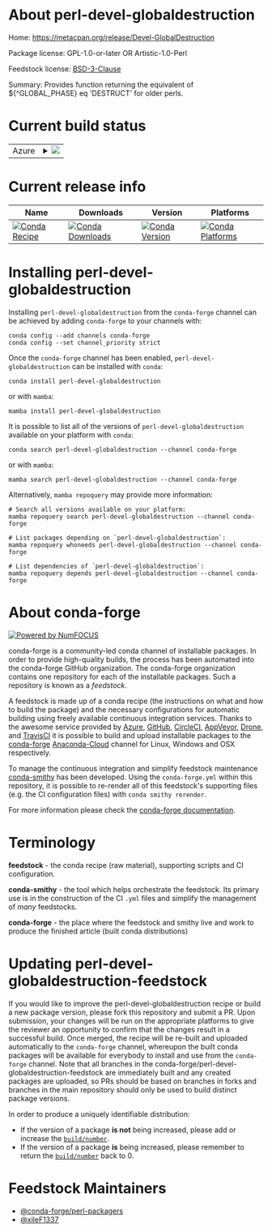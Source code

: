 About perl-devel-globaldestruction
==================================

Home: https://metacpan.org/release/Devel-GlobalDestruction

Package license: GPL-1.0-or-later OR Artistic-1.0-Perl

Feedstock license: [BSD-3-Clause](https://github.com/conda-forge/perl-devel-globaldestruction-feedstock/blob/main/LICENSE.txt)

Summary: Provides function returning the equivalent of ${^GLOBAL_PHASE} eq 'DESTRUCT' for older perls.

Current build status
====================


<table>
    
  <tr>
    <td>Azure</td>
    <td>
      <details>
        <summary>
          <a href="https://dev.azure.com/conda-forge/feedstock-builds/_build/latest?definitionId=18078&branchName=main">
            <img src="https://dev.azure.com/conda-forge/feedstock-builds/_apis/build/status/perl-devel-globaldestruction-feedstock?branchName=main">
          </a>
        </summary>
        <table>
          <thead><tr><th>Variant</th><th>Status</th></tr></thead>
          <tbody><tr>
              <td>linux_64</td>
              <td>
                <a href="https://dev.azure.com/conda-forge/feedstock-builds/_build/latest?definitionId=18078&branchName=main">
                  <img src="https://dev.azure.com/conda-forge/feedstock-builds/_apis/build/status/perl-devel-globaldestruction-feedstock?branchName=main&jobName=linux&configuration=linux%20linux_64_" alt="variant">
                </a>
              </td>
            </tr><tr>
              <td>osx_64</td>
              <td>
                <a href="https://dev.azure.com/conda-forge/feedstock-builds/_build/latest?definitionId=18078&branchName=main">
                  <img src="https://dev.azure.com/conda-forge/feedstock-builds/_apis/build/status/perl-devel-globaldestruction-feedstock?branchName=main&jobName=osx&configuration=osx%20osx_64_" alt="variant">
                </a>
              </td>
            </tr>
          </tbody>
        </table>
      </details>
    </td>
  </tr>
</table>

Current release info
====================

| Name | Downloads | Version | Platforms |
| --- | --- | --- | --- |
| [![Conda Recipe](https://img.shields.io/badge/recipe-perl--devel--globaldestruction-green.svg)](https://anaconda.org/conda-forge/perl-devel-globaldestruction) | [![Conda Downloads](https://img.shields.io/conda/dn/conda-forge/perl-devel-globaldestruction.svg)](https://anaconda.org/conda-forge/perl-devel-globaldestruction) | [![Conda Version](https://img.shields.io/conda/vn/conda-forge/perl-devel-globaldestruction.svg)](https://anaconda.org/conda-forge/perl-devel-globaldestruction) | [![Conda Platforms](https://img.shields.io/conda/pn/conda-forge/perl-devel-globaldestruction.svg)](https://anaconda.org/conda-forge/perl-devel-globaldestruction) |

Installing perl-devel-globaldestruction
=======================================

Installing `perl-devel-globaldestruction` from the `conda-forge` channel can be achieved by adding `conda-forge` to your channels with:

```
conda config --add channels conda-forge
conda config --set channel_priority strict
```

Once the `conda-forge` channel has been enabled, `perl-devel-globaldestruction` can be installed with `conda`:

```
conda install perl-devel-globaldestruction
```

or with `mamba`:

```
mamba install perl-devel-globaldestruction
```

It is possible to list all of the versions of `perl-devel-globaldestruction` available on your platform with `conda`:

```
conda search perl-devel-globaldestruction --channel conda-forge
```

or with `mamba`:

```
mamba search perl-devel-globaldestruction --channel conda-forge
```

Alternatively, `mamba repoquery` may provide more information:

```
# Search all versions available on your platform:
mamba repoquery search perl-devel-globaldestruction --channel conda-forge

# List packages depending on `perl-devel-globaldestruction`:
mamba repoquery whoneeds perl-devel-globaldestruction --channel conda-forge

# List dependencies of `perl-devel-globaldestruction`:
mamba repoquery depends perl-devel-globaldestruction --channel conda-forge
```


About conda-forge
=================

[![Powered by
NumFOCUS](https://img.shields.io/badge/powered%20by-NumFOCUS-orange.svg?style=flat&colorA=E1523D&colorB=007D8A)](https://numfocus.org)

conda-forge is a community-led conda channel of installable packages.
In order to provide high-quality builds, the process has been automated into the
conda-forge GitHub organization. The conda-forge organization contains one repository
for each of the installable packages. Such a repository is known as a *feedstock*.

A feedstock is made up of a conda recipe (the instructions on what and how to build
the package) and the necessary configurations for automatic building using freely
available continuous integration services. Thanks to the awesome service provided by
[Azure](https://azure.microsoft.com/en-us/services/devops/), [GitHub](https://github.com/),
[CircleCI](https://circleci.com/), [AppVeyor](https://www.appveyor.com/),
[Drone](https://cloud.drone.io/welcome), and [TravisCI](https://travis-ci.com/)
it is possible to build and upload installable packages to the
[conda-forge](https://anaconda.org/conda-forge) [Anaconda-Cloud](https://anaconda.org/)
channel for Linux, Windows and OSX respectively.

To manage the continuous integration and simplify feedstock maintenance
[conda-smithy](https://github.com/conda-forge/conda-smithy) has been developed.
Using the ``conda-forge.yml`` within this repository, it is possible to re-render all of
this feedstock's supporting files (e.g. the CI configuration files) with ``conda smithy rerender``.

For more information please check the [conda-forge documentation](https://conda-forge.org/docs/).

Terminology
===========

**feedstock** - the conda recipe (raw material), supporting scripts and CI configuration.

**conda-smithy** - the tool which helps orchestrate the feedstock.
                   Its primary use is in the construction of the CI ``.yml`` files
                   and simplify the management of *many* feedstocks.

**conda-forge** - the place where the feedstock and smithy live and work to
                  produce the finished article (built conda distributions)


Updating perl-devel-globaldestruction-feedstock
===============================================

If you would like to improve the perl-devel-globaldestruction recipe or build a new
package version, please fork this repository and submit a PR. Upon submission,
your changes will be run on the appropriate platforms to give the reviewer an
opportunity to confirm that the changes result in a successful build. Once
merged, the recipe will be re-built and uploaded automatically to the
`conda-forge` channel, whereupon the built conda packages will be available for
everybody to install and use from the `conda-forge` channel.
Note that all branches in the conda-forge/perl-devel-globaldestruction-feedstock are
immediately built and any created packages are uploaded, so PRs should be based
on branches in forks and branches in the main repository should only be used to
build distinct package versions.

In order to produce a uniquely identifiable distribution:
 * If the version of a package **is not** being increased, please add or increase
   the [``build/number``](https://docs.conda.io/projects/conda-build/en/latest/resources/define-metadata.html#build-number-and-string).
 * If the version of a package **is** being increased, please remember to return
   the [``build/number``](https://docs.conda.io/projects/conda-build/en/latest/resources/define-metadata.html#build-number-and-string)
   back to 0.

Feedstock Maintainers
=====================

* [@conda-forge/perl-packagers](https://github.com/conda-forge/perl-packagers/)
* [@xileF1337](https://github.com/xileF1337/)

